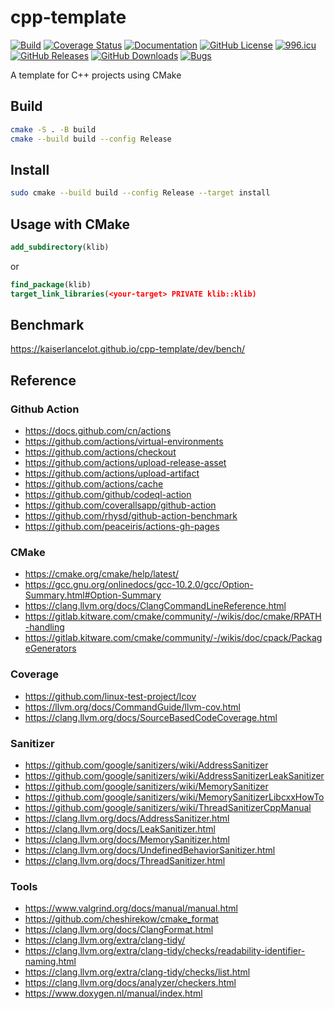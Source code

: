# cpp-template

[![Build](https://github.com/KaiserLancelot/cpp-template/workflows/Build/badge.svg)](https://github.com/KaiserLancelot/cpp-template/actions?query=workflow%3ABuild)
[![Coverage Status](https://coveralls.io/repos/github/KaiserLancelot/cpp-template/badge.svg)](https://coveralls.io/github/KaiserLancelot/cpp-template)
[![Documentation](https://img.shields.io/badge/docs-doxygen-blue)](https://kaiserlancelot.github.io/cpp-template)
[![GitHub License](https://img.shields.io/github/license/KaiserLancelot/cpp-template)](https://raw.githubusercontent.com/KaiserLancelot/cpp-template/master/LICENSE)
[![996.icu](https://img.shields.io/badge/link-996.icu-red.svg)](https://996.icu)
[![GitHub Releases](https://img.shields.io/github/release/KaiserLancelot/cpp-template)](https://github.com/KaiserLancelot/cpp-template/releases/latest)
[![GitHub Downloads](https://img.shields.io/github/downloads/KaiserLancelot/cpp-template/total)](https://github.com/KaiserLancelot/cpp-template/releases)
[![Bugs](https://img.shields.io/github/issues/KaiserLancelot/cpp-template/bug)](https://github.com/KaiserLancelot/cpp-template/issues?q=is%3Aopen+is%3Aissue+label%3Abug)

A template for C++ projects using CMake

## Build

```bash
cmake -S . -B build
cmake --build build --config Release
```

## Install

```bash
sudo cmake --build build --config Release --target install
```

## Usage with CMake

```cmake
add_subdirectory(klib)
```

or

```cmake
find_package(klib)
target_link_libraries(<your-target> PRIVATE klib::klib)
```

## Benchmark

https://kaiserlancelot.github.io/cpp-template/dev/bench/

## Reference

### Github Action

- https://docs.github.com/cn/actions
- https://github.com/actions/virtual-environments
- https://github.com/actions/checkout
- https://github.com/actions/upload-release-asset
- https://github.com/actions/upload-artifact
- https://github.com/actions/cache
- https://github.com/github/codeql-action
- https://github.com/coverallsapp/github-action
- https://github.com/rhysd/github-action-benchmark
- https://github.com/peaceiris/actions-gh-pages

### CMake

- https://cmake.org/cmake/help/latest/
- https://gcc.gnu.org/onlinedocs/gcc-10.2.0/gcc/Option-Summary.html#Option-Summary
- https://clang.llvm.org/docs/ClangCommandLineReference.html
- https://gitlab.kitware.com/cmake/community/-/wikis/doc/cmake/RPATH-handling
- https://gitlab.kitware.com/cmake/community/-/wikis/doc/cpack/PackageGenerators

### Coverage

- https://github.com/linux-test-project/lcov
- https://llvm.org/docs/CommandGuide/llvm-cov.html
- https://clang.llvm.org/docs/SourceBasedCodeCoverage.html

### Sanitizer

- https://github.com/google/sanitizers/wiki/AddressSanitizer
- https://github.com/google/sanitizers/wiki/AddressSanitizerLeakSanitizer
- https://github.com/google/sanitizers/wiki/MemorySanitizer
- https://github.com/google/sanitizers/wiki/MemorySanitizerLibcxxHowTo
- https://github.com/google/sanitizers/wiki/ThreadSanitizerCppManual
- https://clang.llvm.org/docs/AddressSanitizer.html
- https://clang.llvm.org/docs/LeakSanitizer.html
- https://clang.llvm.org/docs/MemorySanitizer.html
- https://clang.llvm.org/docs/UndefinedBehaviorSanitizer.html
- https://clang.llvm.org/docs/ThreadSanitizer.html

### Tools

- https://www.valgrind.org/docs/manual/manual.html
- https://github.com/cheshirekow/cmake_format
- https://clang.llvm.org/docs/ClangFormat.html
- https://clang.llvm.org/extra/clang-tidy/
- https://clang.llvm.org/extra/clang-tidy/checks/readability-identifier-naming.html
- https://clang.llvm.org/extra/clang-tidy/checks/list.html
- https://clang.llvm.org/docs/analyzer/checkers.html
- https://www.doxygen.nl/manual/index.html
